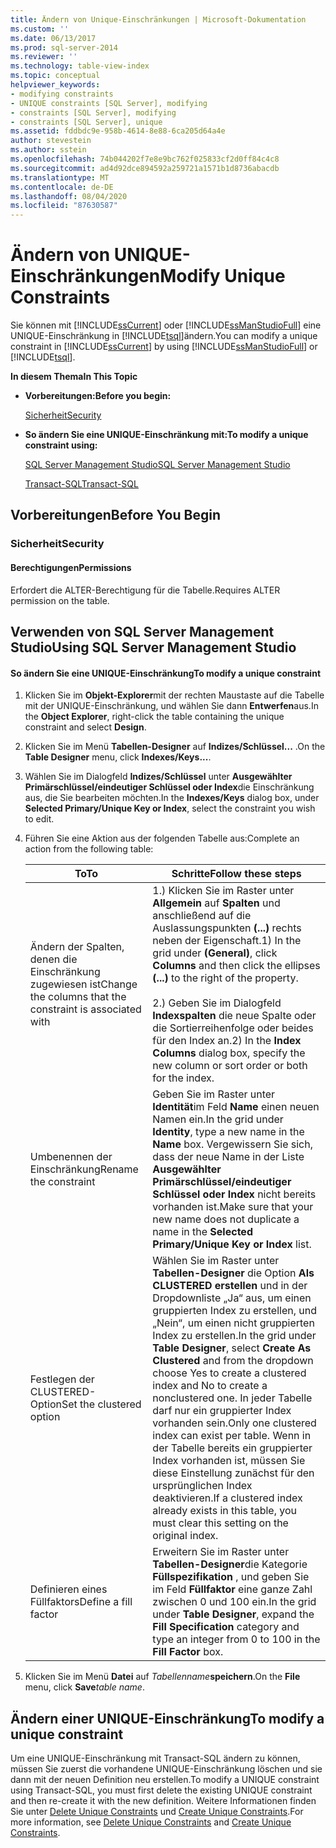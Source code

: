 ```yaml
---
title: Ändern von Unique-Einschränkungen | Microsoft-Dokumentation
ms.custom: ''
ms.date: 06/13/2017
ms.prod: sql-server-2014
ms.reviewer: ''
ms.technology: table-view-index
ms.topic: conceptual
helpviewer_keywords:
- modifying constraints
- UNIQUE constraints [SQL Server], modifying
- constraints [SQL Server], modifying
- constraints [SQL Server], unique
ms.assetid: fddbdc9e-958b-4614-8e88-6ca205d64a4e
author: stevestein
ms.author: sstein
ms.openlocfilehash: 74b044202f7e8e9bc762f025833cf2d0ff84c4c8
ms.sourcegitcommit: ad4d92dce894592a259721a1571b1d8736abacdb
ms.translationtype: MT
ms.contentlocale: de-DE
ms.lasthandoff: 08/04/2020
ms.locfileid: "87630587"
---
```

# <a name="modify-unique-constraints"></a><span data-ttu-id="160b3-102">Ändern von UNIQUE-Einschränkungen</span><span class="sxs-lookup"><span data-stu-id="160b3-102">Modify Unique Constraints</span></span>
  <span data-ttu-id="160b3-103">Sie können mit [!INCLUDE[ssCurrent](../../includes/sscurrent-md.md)] oder [!INCLUDE[ssManStudioFull](../../includes/ssmanstudiofull-md.md)] eine UNIQUE-Einschränkung in [!INCLUDE[tsql](../../includes/tsql-md.md)]ändern.</span><span class="sxs-lookup"><span data-stu-id="160b3-103">You can modify a unique constraint in [!INCLUDE[ssCurrent](../../includes/sscurrent-md.md)] by using [!INCLUDE[ssManStudioFull](../../includes/ssmanstudiofull-md.md)] or [!INCLUDE[tsql](../../includes/tsql-md.md)].</span></span>  
  
 <span data-ttu-id="160b3-104">**In diesem Thema**</span><span class="sxs-lookup"><span data-stu-id="160b3-104">**In This Topic**</span></span>  
  
-   <span data-ttu-id="160b3-105">**Vorbereitungen:**</span><span class="sxs-lookup"><span data-stu-id="160b3-105">**Before you begin:**</span></span>  
  
     [<span data-ttu-id="160b3-106">Sicherheit</span><span class="sxs-lookup"><span data-stu-id="160b3-106">Security</span></span>](#Security)  
  
-   <span data-ttu-id="160b3-107">**So ändern Sie eine UNIQUE-Einschränkung mit:**</span><span class="sxs-lookup"><span data-stu-id="160b3-107">**To modify a unique constraint using:**</span></span>  
  
     [<span data-ttu-id="160b3-108">SQL Server Management Studio</span><span class="sxs-lookup"><span data-stu-id="160b3-108">SQL Server Management Studio</span></span>](#SSMSProcedure)  
  
     [<span data-ttu-id="160b3-109">Transact-SQL</span><span class="sxs-lookup"><span data-stu-id="160b3-109">Transact-SQL</span></span>](#TsqlProcedure)  
  
##  <a name="before-you-begin"></a><a name="BeforeYouBegin"></a> <span data-ttu-id="160b3-110">Vorbereitungen</span><span class="sxs-lookup"><span data-stu-id="160b3-110">Before You Begin</span></span>  
  
###  <a name="security"></a><a name="Security"></a> <span data-ttu-id="160b3-111">Sicherheit</span><span class="sxs-lookup"><span data-stu-id="160b3-111">Security</span></span>  
  
####  <a name="permissions"></a><a name="Permissions"></a> <span data-ttu-id="160b3-112">Berechtigungen</span><span class="sxs-lookup"><span data-stu-id="160b3-112">Permissions</span></span>  
 <span data-ttu-id="160b3-113">Erfordert die ALTER-Berechtigung für die Tabelle.</span><span class="sxs-lookup"><span data-stu-id="160b3-113">Requires ALTER permission on the table.</span></span>  
  
##  <a name="using-sql-server-management-studio"></a><a name="SSMSProcedure"></a> <span data-ttu-id="160b3-114">Verwenden von SQL Server Management Studio</span><span class="sxs-lookup"><span data-stu-id="160b3-114">Using SQL Server Management Studio</span></span>  
  
#### <a name="to-modify-a-unique-constraint"></a><span data-ttu-id="160b3-115">So ändern Sie eine UNIQUE-Einschränkung</span><span class="sxs-lookup"><span data-stu-id="160b3-115">To modify a unique constraint</span></span>  
  
1.  <span data-ttu-id="160b3-116">Klicken Sie im **Objekt-Explorer**mit der rechten Maustaste auf die Tabelle mit der UNIQUE-Einschränkung, und wählen Sie dann **Entwerfen**aus.</span><span class="sxs-lookup"><span data-stu-id="160b3-116">In the **Object Explorer**, right-click the table containing the unique constraint and select **Design**.</span></span>  
  
2.  <span data-ttu-id="160b3-117">Klicken Sie im Menü **Tabellen-Designer** auf **Indizes/Schlüssel...** .</span><span class="sxs-lookup"><span data-stu-id="160b3-117">On the **Table Designer** menu, click **Indexes/Keys...**.</span></span>  
  
3.  <span data-ttu-id="160b3-118">Wählen Sie im Dialogfeld **Indizes/Schlüssel** unter **Ausgewählter Primärschlüssel/eindeutiger Schlüssel oder Index**die Einschränkung aus, die Sie bearbeiten möchten.</span><span class="sxs-lookup"><span data-stu-id="160b3-118">In the **Indexes/Keys** dialog box, under **Selected Primary/Unique Key or Index**, select the constraint you wish to edit.</span></span>  
  
4.  <span data-ttu-id="160b3-119">Führen Sie eine Aktion aus der folgenden Tabelle aus:</span><span class="sxs-lookup"><span data-stu-id="160b3-119">Complete an action from the following table:</span></span>  
  
    |<span data-ttu-id="160b3-120">To</span><span class="sxs-lookup"><span data-stu-id="160b3-120">To</span></span>|<span data-ttu-id="160b3-121">Schritte</span><span class="sxs-lookup"><span data-stu-id="160b3-121">Follow these steps</span></span>|  
    |--------|------------------------|  
    |<span data-ttu-id="160b3-122">Ändern der Spalten, denen die Einschränkung zugewiesen ist</span><span class="sxs-lookup"><span data-stu-id="160b3-122">Change the columns that the constraint is associated with</span></span>|<span data-ttu-id="160b3-123">1.) Klicken Sie im Raster unter **Allgemein** auf **Spalten** und anschließend auf die Auslassungspunkten **(...)** rechts neben der Eigenschaft.</span><span class="sxs-lookup"><span data-stu-id="160b3-123">1) In the grid under **(General)**, click **Columns** and then click the ellipses **(...)** to the right of the property.</span></span><br /><br /> <span data-ttu-id="160b3-124">2.) Geben Sie im Dialogfeld **Indexspalten** die neue Spalte oder die Sortierreihenfolge oder beides für den Index an.</span><span class="sxs-lookup"><span data-stu-id="160b3-124">2) In the **Index Columns** dialog box, specify the new column or sort order or both for the index.</span></span>|  
    |<span data-ttu-id="160b3-125">Umbenennen der Einschränkung</span><span class="sxs-lookup"><span data-stu-id="160b3-125">Rename the constraint</span></span>|<span data-ttu-id="160b3-126">Geben Sie im Raster unter **Identität**im Feld **Name** einen neuen Namen ein.</span><span class="sxs-lookup"><span data-stu-id="160b3-126">In the grid under **Identity**, type a new name in the **Name** box.</span></span> <span data-ttu-id="160b3-127">Vergewissern Sie sich, dass der neue Name in der Liste **Ausgewählter Primärschlüssel/eindeutiger Schlüssel oder Index** nicht bereits vorhanden ist.</span><span class="sxs-lookup"><span data-stu-id="160b3-127">Make sure that your new name does not duplicate a name in the **Selected Primary/Unique Key or Index** list.</span></span>|  
    |<span data-ttu-id="160b3-128">Festlegen der CLUSTERED-Option</span><span class="sxs-lookup"><span data-stu-id="160b3-128">Set the clustered option</span></span>|<span data-ttu-id="160b3-129">Wählen Sie im Raster unter **Tabellen-Designer** die Option **Als CLUSTERED erstellen** und in der Dropdownliste „Ja“ aus, um einen gruppierten Index zu erstellen, und „Nein“, um einen nicht gruppierten Index zu erstellen.</span><span class="sxs-lookup"><span data-stu-id="160b3-129">In the grid under **Table Designer**, select **Create As Clustered** and from the dropdown choose Yes to create a clustered index and No to create a nonclustered one.</span></span> <span data-ttu-id="160b3-130">In jeder Tabelle darf nur ein gruppierter Index vorhanden sein.</span><span class="sxs-lookup"><span data-stu-id="160b3-130">Only one clustered index can exist per table.</span></span> <span data-ttu-id="160b3-131">Wenn in der Tabelle bereits ein gruppierter Index vorhanden ist, müssen Sie diese Einstellung zunächst für den ursprünglichen Index deaktivieren.</span><span class="sxs-lookup"><span data-stu-id="160b3-131">If a clustered index already exists in this table, you must clear this setting on the original index.</span></span>|  
    |<span data-ttu-id="160b3-132">Definieren eines Füllfaktors</span><span class="sxs-lookup"><span data-stu-id="160b3-132">Define a fill factor</span></span>|<span data-ttu-id="160b3-133">Erweitern Sie im Raster unter **Tabellen-Designer**die Kategorie **Füllspezifikation** , und geben Sie im Feld **Füllfaktor** eine ganze Zahl zwischen 0 und 100 ein.</span><span class="sxs-lookup"><span data-stu-id="160b3-133">In the grid under **Table Designer**, expand the **Fill Specification** category and type an integer from 0 to 100 in the **Fill Factor** box.</span></span>|  
  
5.  <span data-ttu-id="160b3-134">Klicken Sie im Menü **Datei** auf _Tabellenname_**speichern**.</span><span class="sxs-lookup"><span data-stu-id="160b3-134">On the **File** menu, click **Save**_table name_.</span></span>  
  
##  <a name="to-modify-a-unique-constraint"></a><a name="TsqlProcedure"></a> <span data-ttu-id="160b3-135">**Ändern einer UNIQUE-Einschränkung**</span><span class="sxs-lookup"><span data-stu-id="160b3-135">**To modify a unique constraint**</span></span>  
  
 <span data-ttu-id="160b3-136">Um eine UNIQUE-Einschränkung mit Transact-SQL ändern zu können, müssen Sie zuerst die vorhandene UNIQUE-Einschränkung löschen und sie dann mit der neuen Definition neu erstellen.</span><span class="sxs-lookup"><span data-stu-id="160b3-136">To modify a UNIQUE constraint using Transact-SQL, you must first delete the existing UNIQUE constraint and then re-create it with the new definition.</span></span> <span data-ttu-id="160b3-137">Weitere Informationen finden Sie unter [Delete Unique Constraints](delete-unique-constraints.md) und [Create Unique Constraints](create-unique-constraints.md).</span><span class="sxs-lookup"><span data-stu-id="160b3-137">For more information, see [Delete Unique Constraints](delete-unique-constraints.md) and [Create Unique Constraints](create-unique-constraints.md).</span></span>  
  
###  <a name="TsqlExample"></a>  

